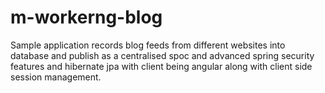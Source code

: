 # m-workerng-blog
Sample application records blog feeds from different websites into database and publish as a centralised spoc and advanced spring security features and hibernate jpa with client being angular along with client side session management.
